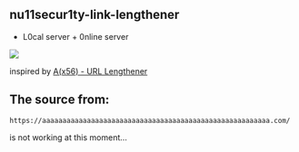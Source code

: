 ## nu11secur1ty-link-lengthener

- L0cal server + 0nline server

[![](https://github.com/nu11secur1ty/nu11secur1ty.github.io/blob/master/docs/preview.png)](https://nu11secur1ty.github.io/)

inspired by [A(x56) - URL Lengthener](https://aaaaaaaaaaaaaaaaaaaaaaaaaaaaaaaaaaaaaaaaaaaaaaaaaaaaaaaa.com/)

## The source from:
```URL
https://aaaaaaaaaaaaaaaaaaaaaaaaaaaaaaaaaaaaaaaaaaaaaaaaaaaaaaaa.com/
```
is not working at this moment...
